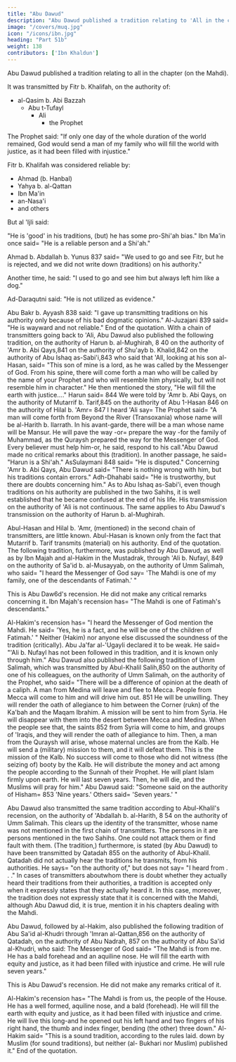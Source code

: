 ```yaml
---
title: "Abu Dawud"
description: "Abu Dawud published a tradition relating to 'All in the chapter (on the Mahdi), as transmitted by Fitr b. Khalifah"
image: "/covers/muq.jpg"
icon: "/icons/ibn.jpg"
heading: "Part 51b"
weight: 138
contributors: ['Ibn Khaldun']
---
```

 


Abu Dawud published a tradition relating to all in the chapter (on the Mahdi).

It was transmitted by Fitr b. Khalifah, on the authority of:
- al-Qasim b. Abi Bazzah
  - Abu t-Tufayl
    - Ali
      - the Prophet

The Prophet said: "If only one day of the whole duration of the world remained, God would send a man of my family who will fill the world with
justice, as it had been filled with injustice." <!-- 835 -->

Fitr b. Khalifah was considered reliable by:
- Ahmad (b. Hanbal)
- Yahya b. al-Qattan
- Ibn Ma'in
- an-Nasa'i
- and others

But al 'Ijli said:

"He is 'good' in his traditions, (but) he has some pro-Shi'ah bias." Ibn Ma'in once said= "He is a reliable
person and a Shi'ah." 

Ahmad b. Abdallah b. Yunus 837 said= "We used to go and see Fitr, but he is rejected, and we did not write down (traditions) on his authority."

Another time, he said: "I used to go and see him but always left him like a dog."

Ad-Daraqutni said: "He is not utilized as evidence." 

Abu Bakr b. Ayyash 838 said:
"I gave up transmitting traditions on his authority only because of his bad dogmatic
opinions." Al-Juzajani 839 said= "He is wayward and not reliable." End of the
quotation.
With a chain of transmitters going back to 'Ali, Abu Dawud also published
the following tradition, on the authority of Harun b. al-Mughirah, 8 40 on the
authority of 'Amr b. Abi Qays,841 on the authority of Shu'ayb b. Khalid,842 on the
authority of Abu Ishaq as-Sabi'i,843 who said that 'All, looking at his son al-Hasan,
said= "This son of mine is a lord, as he was called by the Messenger of God. From
his spine, there will come forth a man who will be called by the name of your
Prophet and who will resemble him physically, but will not resemble him in
character." He then mentioned the story, "He will fill the earth with justice...."
Harun said= 844 We were told by 'Amr b. Abi Qays, on the authority of
Mutarrif b. Tarif,845 on the authority of Abu 1-Hasan 846 on the authority of Hilal
b. 'Amr= 847 I heard 'Ali say= The Prophet said= "A man will come forth from
Beyond the River (Transoxania) whose name will be al-Harith b. llarrath. In his
avant-garde, there will be a man whose name will be Mansur. He will pave the way
-or= prepare the way -for the family of Muhammad, as the Quraysh prepared the way
for the Messenger of God. Every believer must help him-or, he said, respond to his
call."Abu Dawud made no critical remarks about this (tradition). In another
passage, he said= "Harun is a Shi'ah." AsSulaymani 848 said= "He is disputed."
Concerning 'Amr b. Abi Qays, Abu Dawud said= "There is nothing wrong with him,
but his traditions contain errors." Adh-Dhahabi said= "He is trustworthy, but there
are doubts concerning him." As to Abu Ishaq as-Sabi'i, even though traditions on his
authority are published in the two Sahihs, it is well established that he became
confused at the end of his life. His transmission on the authority of 'Ali is not
continuous. The same applies to Abu Dawud's transmission on the authority of
Harun b. al-Mughirah.

Abul-Hasan and Hilal b. 'Amr, (mentioned) in the second chain of transmitters, are little known. Abul-Hasan is known only from the fact that Mutarrif b. Tarif transmits (material) on his authority. End of the quotation.
The following tradition, furthermore, was published by Abu Dawud, as well
as by Ibn Majah and al-Hakim in the Mustadrak, through 'Ali b. Nufayl, 849 on the
authority of Sa'id b. al-Musayyab, on the authority of Umm Salimah, who said= "I
heard the Messenger of God say= 'The Mahdi is one of my family, one of the
descendants of Fatimah.' " 

This is Abu Daw6d's recension. He did not make any critical remarks concerning it. Ibn Majah's recension has= "The Mahdi is one of Fatimah's descendants." 

Al-Hakim's recension has= "I heard the Messenger of God mention the Mahdi. He said= 'Yes, he is a fact, and he will be one of the children of Fatimah.' " Neither (Hakim) nor anyone else discussed the soundness of the tradition
(critically). Abu Ja'far al-'Ugayli declared it to be weak. He said= "'Ali b. Nufayl has
not been followed in this tradition, and it is known only through him."
Abu Dawud also published the following tradition of Umm Salimah, which
was transmitted by Abul-Khalil Salih,850 on the authority of one of his colleagues,
on the authority of Umm Salimah, on the authority of the Prophet, who said= "There
will be a difference of opinion at the death of a caliph. A man from Medina will
leave and flee to Mecca. People from Mecca will come to him and will drive him
out. 851 He will be unwilling. They will render the oath of allegiance to him between
the Corner (rukn) of the Ka'bah and the Maqam Ibrahim. A mission will be sent to
him from Syria. He will disappear with them into the desert between Mecca and
Medina. When the people see that, the saints 852 from Syria will come to him, and
groups of 'Iraqis, and they will render the oath of allegiance to him. Then, a man
from the Quraysh will arise, whose maternal uncles are from the Kalb. He will send
a (military) mission to them, and it will defeat them. This is the mission of the Kalb.
No success will come to those who did not witness (the seizing of) booty by the
Kalb. He will distribute the money and act among the people according to the
Sunnah of their Prophet. He will plant Islam firmly upon earth. He will last seven
years. Then, he will die, and the Muslims will pray for him." Abu Dawud said:
"Someone said on the authority of Hisham= 853 'Nine years.' Others said= 'Seven
years.' "

Abu Dawud also transmitted the same tradition according to Abul-Khalil's
recension, on the authority of 'Abdallah b. al-Harith, 8 54 on the authority of Umm
Salimah. This clears up the identity of the transmitter, whose name was not
mentioned in the first chain of transmitters. The persons in it are persons mentioned
in the two Sahihs. One could not attack them or find fault with them.
(The tradition,) furthermore, is stated (by Abu Dawud) to have been
transmitted by Qatadah 855 on the authority of Abul-Khalil. Qatadah did not
actually hear the traditions he transmits, from his authorities. He says= "on the
authority of," but does not say= "I heard from . . ." In cases of transmitters aboutwhom there is doubt whether they actually heard their traditions from their authorities, a tradition is accepted only when it expressly states that they actually
heard it. In this case, moreover, the tradition does not expressly state that it is
concerned with the Mahdi, although Abu Dawud did, it is true, mention it in his
chapters dealing with the Mahdi.

Abu Dawud, followed by al-Hakim, also published the following tradition of
Abu Sa'id al-Khudri through 'Imran al-Qattan,856 on the authority of Qatadah, on
the authority of Abu Nadrah, 857 on the authority of Abu Sa'id al-Khudri, who said:
The Messenger of God said= "The Mahdi is from me. He has a bald forehead and an
aquiline nose. He will fill the earth with equity and justice, as it had been filled with
injustice and crime. He will rule seven years."

This is Abu Dawud's recension. He did not make any remarks critical of it.

Al-Hakim's recension has= "The Mahdi is from us, the people of the House. He has a
well formed, aquiline nose, and a bald (forehead). He will fill the earth with equity
and justice, as it had been filled with injustice and crime. He will live this long-and
he opened out his left hand and two fingers of his right hand, the thumb and index
finger, bending (the other) three down." Al-Hakim said= "This is a sound tradition,
according to the rules laid. down by Muslim (for sound traditions), but neither (al-
Bukhari nor Muslim) published it." End of the quotation.

